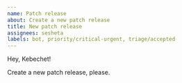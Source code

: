 ```yaml
---
name: Patch release
about: Create a new patch release
title: New patch release
assignees: sesheta
labels: bot, priority/critical-urgent, triage/accepted
---
```


Hey, Kebechet!

Create a new patch release, please.
